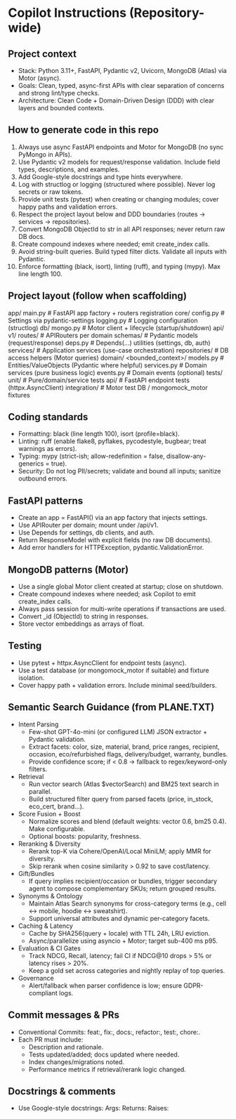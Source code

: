 # Copilot Instructions (Repository-wide)

## Project context

- Stack: Python 3.11+, FastAPI, Pydantic v2, Uvicorn, MongoDB (Atlas) via Motor (async).
- Goals: Clean, typed, async-first APIs with clear separation of concerns and strong lint/type checks.
- Architecture: Clean Code + Domain-Driven Design (DDD) with clear layers and bounded contexts.

## How to generate code in this repo

1. Always use async FastAPI endpoints and Motor for MongoDB (no sync PyMongo in APIs).
2. Use Pydantic v2 models for request/response validation. Include field types, descriptions, and examples.
3. Add Google-style docstrings and type hints everywhere.
4. Log with structlog or logging (structured where possible). Never log secrets or raw tokens.
5. Provide unit tests (pytest) when creating or changing modules; cover happy paths and validation errors.
6. Respect the project layout below and DDD boundaries (routes -> services -> repositories).
7. Convert MongoDB ObjectId to str in all API responses; never return raw DB docs.
8. Create compound indexes where needed; emit create_index calls.
9. Avoid string-built queries. Build typed filter dicts. Validate all inputs with Pydantic.
10. Enforce formatting (black, isort), linting (ruff), and typing (mypy). Max line length 100.

## Project layout (follow when scaffolding)

app/
main.py # FastAPI app factory + routers registration
core/
config.py # Settings via pydantic-settings
logging.py # Logging configuration (structlog)
db/
mongo.py # Motor client + lifecycle (startup/shutdown)
api/
v1/
routes/ # APIRouters per domain
schemas/ # Pydantic models (request/response)
deps.py # Depends(...) utilities (settings, db, auth)
services/ # Application services (use-case orchestration)
repositories/ # DB access helpers (Motor queries)
domain/
<bounded_context>/
models.py # Entities/ValueObjects (Pydantic where helpful)
services.py # Domain services (pure business logic)
events.py # Domain events (optional)
tests/
unit/ # Pure/domain/service tests
api/ # FastAPI endpoint tests (httpx.AsyncClient)
integration/ # Motor test DB / mongomock_motor fixtures

## Coding standards

- Formatting: black (line length 100), isort (profile=black).
- Linting: ruff (enable flake8, pyflakes, pycodestyle, bugbear; treat warnings as errors).
- Typing: mypy (strict-ish; allow-redefinition = false, disallow-any-generics = true).
- Security: Do not log PII/secrets; validate and bound all inputs; sanitize outbound errors.

## FastAPI patterns

- Create an app = FastAPI() via an app factory that injects settings.
- Use APIRouter per domain; mount under /api/v1.
- Use Depends for settings, db clients, and auth.
- Return ResponseModel with explicit fields (no raw DB documents).
- Add error handlers for HTTPException, pydantic.ValidationError.

## MongoDB patterns (Motor)

- Use a single global Motor client created at startup; close on shutdown.
- Create compound indexes where needed; ask Copilot to emit create_index calls.
- Always pass session for multi-write operations if transactions are used.
- Convert \_id (ObjectId) to string in responses.
- Store vector embeddings as arrays of float.

## Testing

- Use pytest + httpx.AsyncClient for endpoint tests (async).
- Use a test database (or mongomock_motor if suitable) and fixture isolation.
- Cover happy path + validation errors. Include minimal seed/builders.

## Semantic Search Guidance (from PLANE.TXT)

- Intent Parsing
  - Few-shot GPT-4o-mini (or configured LLM) JSON extractor + Pydantic validation.
  - Extract facets: color, size, material, brand, price ranges, recipient, occasion, eco/refurbished flags, delivery/budget, warranty, bundles.
  - Provide confidence score; if < 0.8 → fallback to regex/keyword-only filters.
- Retrieval
  - Run vector search (Atlas $vectorSearch) and BM25 text search in parallel.
  - Build structured filter query from parsed facets (price, in_stock, eco_cert, brand...).
- Score Fusion + Boost
  - Normalize scores and blend (default weights: vector 0.6, bm25 0.4). Make configurable.
  - Optional boosts: popularity, freshness.
- Reranking & Diversity
  - Rerank top-K via Cohere/OpenAI/Local MiniLM; apply MMR for diversity.
  - Skip rerank when cosine similarity > 0.92 to save cost/latency.
- Gift/Bundles
  - If query implies recipient/occasion or bundles, trigger secondary agent to compose complementary SKUs; return grouped results.
- Synonyms & Ontology
  - Maintain Atlas Search synonyms for cross-category terms (e.g., cell ↔ mobile, hoodie ↔ sweatshirt).
  - Support universal attributes and dynamic per-category facets.
- Caching & Latency
  - Cache by SHA256(query + locale) with TTL 24h, LRU eviction.
  - Async/parallelize using asyncio + Motor; target sub-400 ms p95.
- Evaluation & CI Gates
  - Track NDCG, Recall, latency; fail CI if NDCG@10 drops > 5% or latency rises > 20%.
  - Keep a gold set across categories and nightly replay of top queries.
- Governance
  - Alert/fallback when parser confidence is low; ensure GDPR-compliant logs.

## Commit messages & PRs

- Conventional Commits: feat:, fix:, docs:, refactor:, test:, chore:.
- Each PR must include:
  - Description and rationale.
  - Tests updated/added; docs updated where needed.
  - Index changes/migrations noted.
  - Performance metrics if retrieval/rerank logic changed.

## Docstrings & comments

- Use Google-style docstrings:
  Args:
  Returns:
  Raises:
